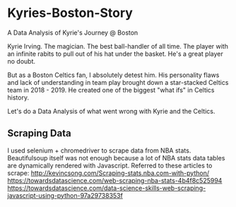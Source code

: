 # Kyries-Boston-Story
A Data Analysis of Kyrie's Journey @ Boston

Kyrie Irving. The magician. The best ball-handler of all time. The player with an infinite rabits to pull out of his hat under the basket. He's a great player no doubt.

But as a Boston Celtics fan, I absolutely detest him. His personality flaws and lack of understanding in team play brought down a star-stacked Celtics team in 2018 - 2019. He created one of the biggest "what ifs" in Celtics history.

Let's do a Data Analysis of what went wrong with Kyrie and the Celtics.


## Scraping Data
I used selenium + chromedriver to scrape data from NBA stats. Beautifulsoup itself was not enough because a lot of NBA stats data tables are dynamically rendered with Javascript.
Referred to these articles to scrape:
http://kevincsong.com/Scraping-stats.nba.com-with-python/
https://towardsdatascience.com/web-scraping-nba-stats-4b4f8c525994
https://towardsdatascience.com/data-science-skills-web-scraping-javascript-using-python-97a29738353f

